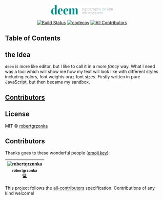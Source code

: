 <div align="center">

<img src="./static/logo/deem_wide.svg" width="40%"> 

[![Build Status](https://travis-ci.com/robertgrzonka/deem.svg?branch=master)](https://travis-ci.com/robertgrzonka/deem) [![codecov](https://codecov.io/gh/robertgrzonka/deem/branch/master/graph/badge.svg)](https://codecov.io/gh/robertgrzonka/deem) [![All Contributors](https://img.shields.io/badge/all_contributors-1-orange.svg?style=flat-square)](#contributors)

</div>

## Table of Contents

## the Idea

`deem` is more like editor, but I like to call it in a more _fancy_ way. What I need was a tool which will show me how my text will look like with different styles including colors, font weights oraz font sizes. Firstly written in pure JavaScript, but then became my sandbox.

## [Contributors](CONTRIBUTING.md)

## License

MIT © [robertgrzonka](https://robertgrzonka.pl)

## Contributors

Thanks goes to these wonderful people ([emoji key](https://allcontributors.org/docs/en/emoji-key)):

<!-- ALL-CONTRIBUTORS-LIST:START - Do not remove or modify this section -->
<!-- prettier-ignore -->
| [<img src="https://avatars0.githubusercontent.com/u/35585466?v=4" width="100px;" alt="robertgrzonka"/><br /><sub><b>robertgrzonka</b></sub>](https://robert.theguys.sh)<br />[💻](https://github.com/robertgrzonka/deem/commits?author=robertgrzonka "Code") |
| :---: |
<!-- ALL-CONTRIBUTORS-LIST:END -->

This project follows the [all-contributors](https://github.com/all-contributors/all-contributors) specification. Contributions of any kind welcome!
